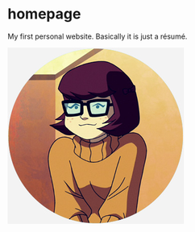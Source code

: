 # homepage
My first personal website. Basically it is just a résumé.

![velma](./assets/Velma-from-Scooby-Doo.jpg)
